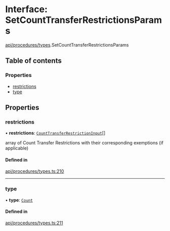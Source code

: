 # Interface: SetCountTransferRestrictionsParams

[api/procedures/types](../wiki/api.procedures.types).SetCountTransferRestrictionsParams

## Table of contents

### Properties

- [restrictions](../wiki/api.procedures.types.SetCountTransferRestrictionsParams#restrictions)
- [type](../wiki/api.procedures.types.SetCountTransferRestrictionsParams#type)

## Properties

### restrictions

• **restrictions**: [`CountTransferRestrictionInput`](../wiki/api.procedures.types.CountTransferRestrictionInput)[]

array of Count Transfer Restrictions with their corresponding exemptions (if applicable)

#### Defined in

[api/procedures/types.ts:210](https://github.com/PolymeshAssociation/polymesh-sdk/blob/46129005/src/api/procedures/types.ts#L210)

___

### type

• **type**: [`Count`](../wiki/api.procedures.types.TransferRestrictionType#count)

#### Defined in

[api/procedures/types.ts:211](https://github.com/PolymeshAssociation/polymesh-sdk/blob/46129005/src/api/procedures/types.ts#L211)
